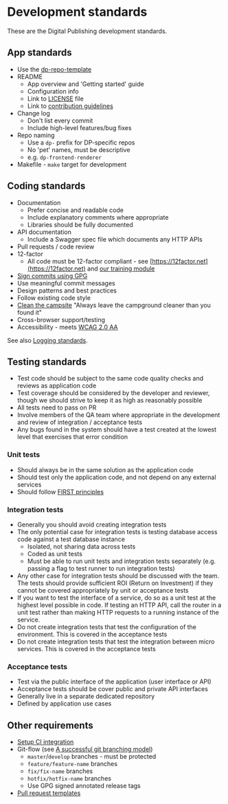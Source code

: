 # Development standards

These are the Digital Publishing development standards.

## App standards

* Use the [dp-repo-template](https://github.com/ONSdigital/dp-repo-template)
* README
  * App overview and 'Getting started' guide
  * Configuration info
  * Link to [LICENSE](LICENSE.md) file
  * Link to [contribution guidelines](https://github.com/ONSdigital/dp/blob/main/guides/CONTRIBUTING.md#contributing-to-digital-publishing-repos)
* Change log
  * Don't list every commit
  * Include high-level features/bug fixes
* Repo naming
  * Use a `dp-` prefix for DP-specific repos
  * No 'pet' names, must be descriptive
  * e.g. `dp-frontend-renderer`
* Makefile - `make` target for development

## Coding standards

* Documentation
  * Prefer concise and readable code
  * Include explanatory comments where appropriate
  * Libraries should be fully documented
* API documentation
  * Include a Swagger spec file which documents any HTTP APIs
* Pull requests / code review
* 12-factor
  * All code must be 12-factor compliant - see [https://12factor.net](https://12factor.net) and [our training module](https://github.com/ONSdigital/dp/blob/main/training/architecture/12_FACTOR_APP_PRINCIPLES.md#12-factor-app-principles)
* [Sign commits using GPG](https://github.com/ONSdigital/dp-operations/blob/main/guides/gpg.md)
* Use meaningful commit messages
* Design patterns and best practices
* Follow existing code style
* [Clean the campsite](https://learning.oreilly.com/library/view/97-things-every/9780596809515/ch08.html) "Always leave the campground cleaner than you found it"
* Cross-browser support/testing
* Accessibility - meets [WCAG 2.0 AA](https://www.w3.org/TR/WCAG20/)

See also [Logging standards](LOGGING_STANDARDS.md).

## Testing standards

* Test code should be subject to the same code quality checks and reviews as application code
* Test coverage should be considered by the developer and reviewer, though we should strive to keep it as high as reasonably possible
* All tests need to pass on PR
* Involve members of the QA team where appropriate in the development and review of integration / acceptance tests
* Any bugs found in the system should have a test created at the lowest level that exercises that error condition

### Unit tests

* Should always be in the same solution as the application code
* Should test only the application code, and not depend on any external services
* Should follow [FIRST principles](https://web.archive.org/web/20140227191934/http://pragprog.com/magazines/2012-01/unit-tests-are-first)

### Integration tests

* Generally you should avoid creating integration tests
* The only potential case for integration tests is testing database access code against a test database instance
    * Isolated, not sharing data across tests
    * Coded as unit tests
    * Must be able to run unit tests and integration tests separately (e.g. passing a flag to test runner to run integration tests)
* Any other case for integration tests should be discussed with the team. The tests should provide sufficient ROI (Return on Investment) if they cannot be covered appropriately by unit or acceptance tests
* If you want to test the interface of a service, do so as a unit test at the highest level possible in code. If testing an HTTP API, call the router in a unit test rather than making HTTP requests to a running instance of the service.
* Do not create integration tests that test the configuration of the environment. This is covered in the acceptance tests
* Do not create integration tests that test the integration between micro services. This is covered in the acceptance tests

### Acceptance tests

* Test via the public interface of the application (user interface or API)
* Acceptance tests should be cover public and private API interfaces
* Generally live in a separate dedicated repository
* Defined by application use cases

## Other requirements

* [Setup CI integration](https://github.com/ONSdigital/dp-ci)
* Git-flow (see [A successful git branching model](https://nvie.com/posts/a-successful-git-branching-model/))
  * `master`/`develop` branches - must be protected
  * `feature/feature-name` branches
  * `fix/fix-name` branches
  * `hotfix/hotfix-name` branches
  * Use GPG signed annotated release tags
* [Pull request templates](.github/PULL_REQUEST_TEMPLATE.md)

